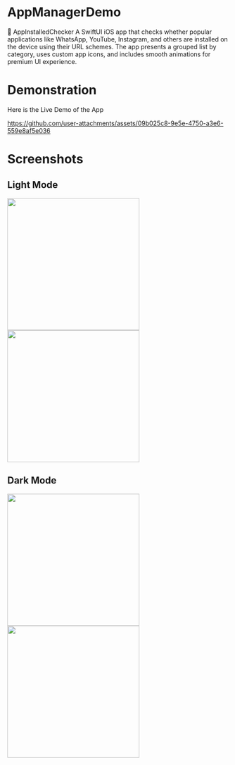# AppManagerDemo

📱 AppInstalledChecker
A SwiftUI iOS app that checks whether popular applications like WhatsApp, YouTube, Instagram, and others are installed on the device using their URL schemes. The app presents a grouped list by category, uses custom app icons, and includes smooth animations for premium UI experience.

# Demonstration

Here is the Live Demo of the App

https://github.com/user-attachments/assets/09b025c8-9e5e-4750-a3e6-559e8af5e036

# Screenshots

## Light Mode
<img src="https://github.com/user-attachments/assets/acbb82db-03c6-4bfe-ac4c-7e74b40d7311" height="300"/>
<img src="https://github.com/user-attachments/assets/0bd76b88-aa5c-4cef-a86c-83f196eaa2d4" height="300"/>

## Dark Mode
<img src="https://github.com/user-attachments/assets/c8873479-332e-400e-b913-bd84a9635c89" height="300"/>
<img src="https://github.com/user-attachments/assets/9d81aa36-6a1e-4cb7-90b8-9b6b06195001" height="300"/>






